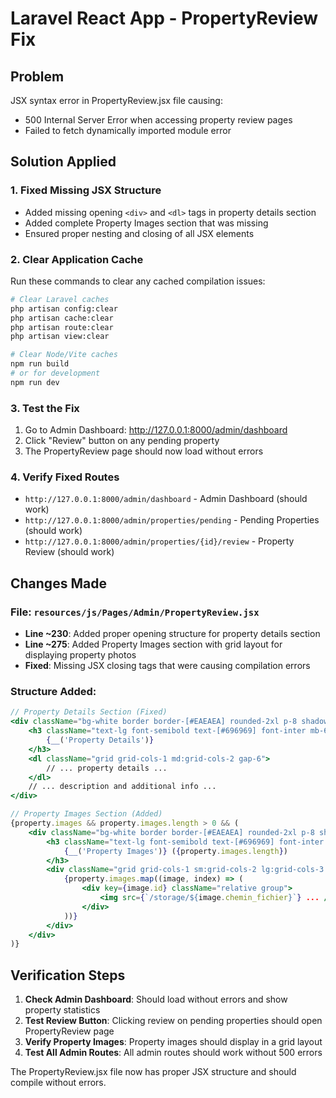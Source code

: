 # Laravel React App - PropertyReview Fix

## Problem
JSX syntax error in PropertyReview.jsx file causing:
- 500 Internal Server Error when accessing property review pages
- Failed to fetch dynamically imported module error

## Solution Applied

### 1. Fixed Missing JSX Structure
- Added missing opening `<div>` and `<dl>` tags in property details section
- Added complete Property Images section that was missing
- Ensured proper nesting and closing of all JSX elements

### 2. Clear Application Cache
Run these commands to clear any cached compilation issues:

```bash
# Clear Laravel caches
php artisan config:clear
php artisan cache:clear
php artisan route:clear
php artisan view:clear

# Clear Node/Vite caches
npm run build
# or for development
npm run dev
```

### 3. Test the Fix
1. Go to Admin Dashboard: http://127.0.0.1:8000/admin/dashboard
2. Click "Review" button on any pending property
3. The PropertyReview page should now load without errors

### 4. Verify Fixed Routes
- `http://127.0.0.1:8000/admin/dashboard` - Admin Dashboard (should work)
- `http://127.0.0.1:8000/admin/properties/pending` - Pending Properties (should work)
- `http://127.0.0.1:8000/admin/properties/{id}/review` - Property Review (should work)

## Changes Made

### File: `resources/js/Pages/Admin/PropertyReview.jsx`
- **Line ~230**: Added proper opening structure for property details section
- **Line ~275**: Added Property Images section with grid layout for displaying property photos
- **Fixed**: Missing JSX closing tags that were causing compilation errors

### Structure Added:
```jsx
// Property Details Section (Fixed)
<div className="bg-white border border-[#EAEAEA] rounded-2xl p-8 shadow-sm">
    <h3 className="text-lg font-semibold text-[#696969] font-inter mb-6">
        {__('Property Details')}
    </h3>
    <dl className="grid grid-cols-1 md:grid-cols-2 gap-6">
        // ... property details ...
    </dl>
    // ... description and additional info ...
</div>

// Property Images Section (Added)
{property.images && property.images.length > 0 && (
    <div className="bg-white border border-[#EAEAEA] rounded-2xl p-8 shadow-sm">
        <h3 className="text-lg font-semibold text-[#696969] font-inter mb-6">
            {__('Property Images')} ({property.images.length})
        </h3>
        <div className="grid grid-cols-1 sm:grid-cols-2 lg:grid-cols-3 gap-4">
            {property.images.map((image, index) => (
                <div key={image.id} className="relative group">
                    <img src={`/storage/${image.chemin_fichier}`} ... />
                </div>
            ))}
        </div>
    </div>
)}
```

## Verification Steps

1. **Check Admin Dashboard**: Should load without errors and show property statistics
2. **Test Review Button**: Clicking review on pending properties should open PropertyReview page
3. **Verify Property Images**: Property images should display in a grid layout
4. **Test All Admin Routes**: All admin routes should work without 500 errors

The PropertyReview.jsx file now has proper JSX structure and should compile without errors.
